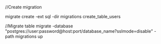 //Create migration

migrate create -ext sql -dir migrations create_table_users

//Migrate table
migrate -database "postgres://user:password@host:port/database_name?sslmode=disable" -path migrations up